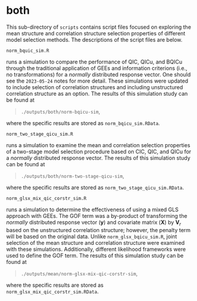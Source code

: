 # both

This sub-directory of `scripts` contains script files focused on exploring the mean structure and correlation structure selection properties of different model selection methods. The descriptions of the script files are below.

`norm_bquic_sim.R`

runs a simulation to compare the performance of QIC, QICu, and BQICu through the traditional application of GEEs and information criterions (i.e., no transformations) for a *normally* distributed response vector. One should see the `2023-05-24` notes for more detail. These simulations were updated to include selection of correlation structures and including unstructured correlation structure as an option. The results of this simulation study can be found at 

> `./outputs/both/norm-bqicu-sim`,

where the specific results are stored as `norm_bqicu_sim.RData`.

`norm_two_stage_qicu_sim.R`

runs a simulation to examine the mean and correlation selection properties of a two-stage model selection procedure based on CIC, QIC, and QICu for a *normally* distributed response vector. The results of this simulation study can be found at 

> `./outputs/both/norm-two-stage-qicu-sim`,

where the specific results are stored as `norm_two_stage_qicu_sim.RData`.

`norm_glsx_mix_qic_corstr_sim.R`

runs a simulation to determine the effectiveness of using a mixed GLS approach with GEEs. The GOF term was a by-product of transforming the *normally* distributed response vector ($\mathbf{y}$) and covariate matrix ($\mathbf{X}$) by $\mathbf{V}_{r}$ based on the unstructured correlation structure; however, the penalty term will be based on the original data. Unlike `norm_glsx_bqicu_sim.R`, joint selection of the mean structure and correlation structure were examined with these simulations. Additionally, different likelihood frameworks were used to define the GOF term.  The results of this simulation study can be found at 

> `./outputs/mean/norm-glsx-mix-qic-corstr-sim`,

where the specific results are stored as `norm_glsx_mix_qic_corstr_sim.RData`.